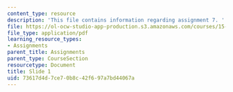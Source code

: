 ```yaml
---
content_type: resource
description: 'This file contains information regarding assignment 7. '
file: https://ol-ocw-studio-app-production.s3.amazonaws.com/courses/15-783j-product-design-and-development-spring-2006/73617d4d7ce70b8c42f697a7bd44067a_sample_assignm_7.pdf
file_type: application/pdf
learning_resource_types:
- Assignments
parent_title: Assignments
parent_type: CourseSection
resourcetype: Document
title: Slide 1
uid: 73617d4d-7ce7-0b8c-42f6-97a7bd44067a
---
```


